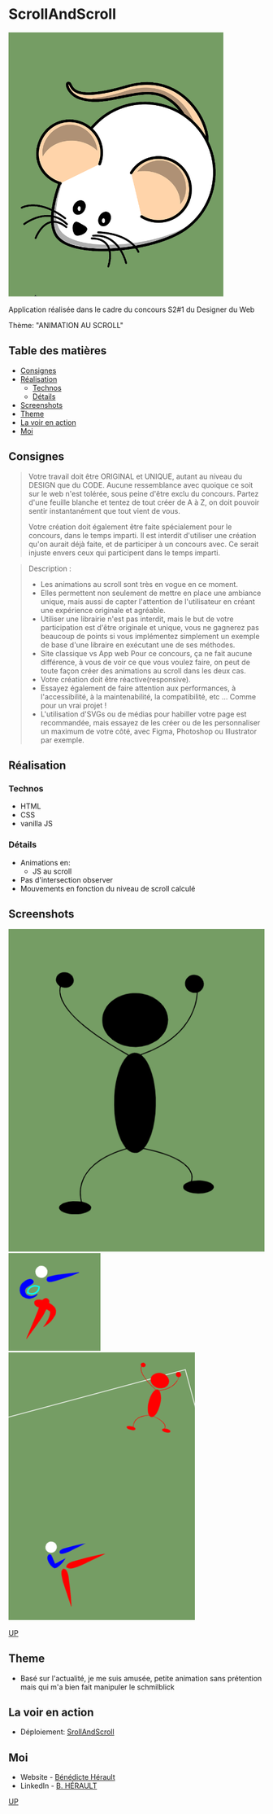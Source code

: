 # ScrollAndScroll

![screen4](./img/design/1.png)

Application réalisée dans le cadre du concours S2#1 du Designer du Web

Thème: "ANIMATION AU SCROLL"

## Table des matières

- [Consignes](#consignes)
- [Réalisation](#réalisation)
  - [Technos](#technos)
  - [Détails](#détails)
- [Screenshots](#screenshots)
- [Theme](#theme)
- [La voir en action](#la-voir-en-action)
- [Moi](#moi)

## Consignes

> Votre travail doit être ORIGINAL et UNIQUE, autant au niveau du DESIGN que du CODE.
> Aucune ressemblance avec quoique ce soit sur le web n'est tolérée, sous peine d'être exclu du concours.
> Partez d'une feuille blanche et tentez de tout créer de A à Z, on doit pouvoir sentir instantanément que tout vient de vous.
>
> Votre création doit également être faite spécialement pour le concours, dans le temps imparti.
> Il est interdit d'utiliser une création qu'on aurait déjà faite, et de participer à un concours avec.
> Ce serait injuste envers ceux qui participent dans le temps imparti.

> Description :
>
> - Les animations au scroll sont très en vogue en ce moment.
> - Elles permettent non seulement de mettre en place une ambiance unique, mais aussi de capter l'attention de l'utilisateur en créant une expérience originale et agréable.
> - Utiliser une librairie n'est pas interdit, mais le but de votre participation est d'être originale et unique, vous ne gagnerez pas beaucoup de points si vous implémentez simplement un exemple de base d'une libraire en exécutant une de ses méthodes.
> - Site classique vs App web
>   Pour ce concours, ça ne fait aucune différence, à vous de voir ce que vous voulez faire, on peut de toute façon créer des animations au scroll dans les deux cas.
> - Votre création doit être réactive(responsive).
> - Essayez également de faire attention aux performances, à l'accessibilité, à la maintenabilité, la compatibilité, etc ... Comme pour un vrai projet !
> - L'utilisation d'SVGs ou de médias pour habiller votre page est recommandée, mais essayez de les créer ou de les personnaliser un maximum de votre côté, avec Figma, Photoshop ou Illustrator par exemple.

## Réalisation

### Technos

- HTML
- CSS
- vanilla JS

### Détails

- Animations en:
  - JS au scroll
- Pas d'intersection observer
- Mouvements en fonction du niveau de scroll calculé

## Screenshots

![screen1](./img/design/2.png)
![screen2](./img/design/3.png)
![screen3](./img/design/4.png)

[UP](#table-des-matières)

## Theme

- Basé sur l'actualité, je me suis amusée, petite animation sans prétention mais qui m'a bien fait manipuler le schmilblick

## La voir en action

- Déploiement: [SrollAndScroll](https://scroll-and-scroll.netlify.app/)

## Moi

- Website - [Bénédicte Hérault](https://lazez-bzh.netlify.app/)
- LinkedIn - [B. HÉRAULT](https://www.linkedin.com/in/benedicte-herault/)

[UP](#table-des-matières)

